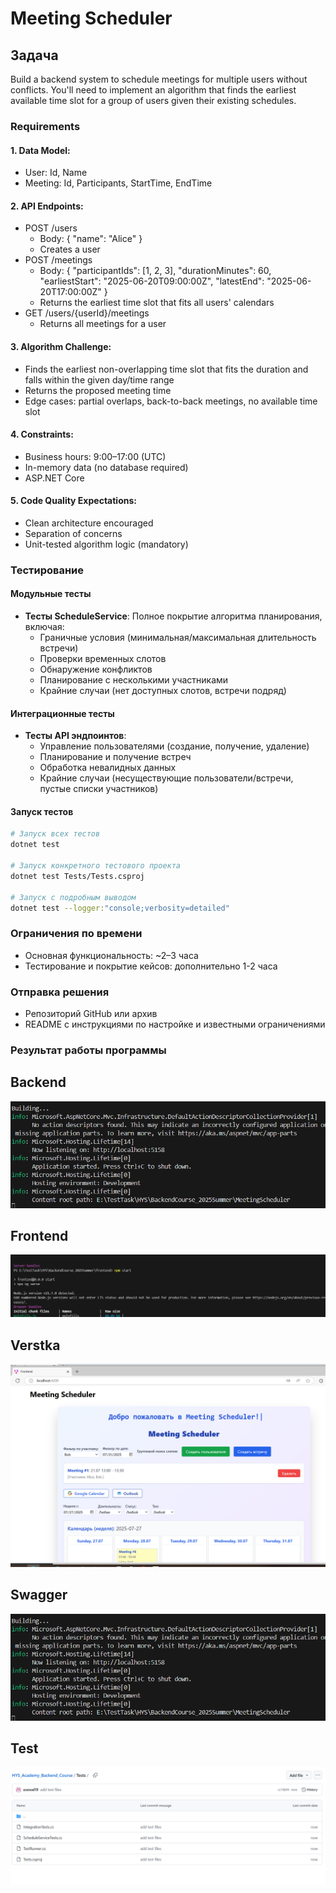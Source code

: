 # Meeting Scheduler

## Задача

Build a backend system to schedule meetings for multiple users without conflicts. You'll need to implement an algorithm that finds the earliest available time slot for a group of users given their existing schedules.

### Requirements

#### 1. Data Model:
- User: Id, Name
- Meeting: Id, Participants, StartTime, EndTime

#### 2. API Endpoints:
- POST /users
  - Body: { "name": "Alice" }
  - Creates a user
- POST /meetings
  - Body:
    {
      "participantIds": [1, 2, 3],
      "durationMinutes": 60,
      "earliestStart": "2025-06-20T09:00:00Z",
      "latestEnd": "2025-06-20T17:00:00Z"
    }
  - Returns the earliest time slot that fits all users' calendars
- GET /users/{userId}/meetings
  - Returns all meetings for a user

#### 3. Algorithm Challenge:
- Finds the earliest non-overlapping time slot that fits the duration and falls within the given day/time range
- Returns the proposed meeting time
- Edge cases: partial overlaps, back-to-back meetings, no available time slot

#### 4. Constraints:
- Business hours: 9:00–17:00 (UTC)
- In-memory data (no database required)
- ASP.NET Core

#### 5. Code Quality Expectations:
- Clean architecture encouraged
- Separation of concerns
- Unit-tested algorithm logic (mandatory)

### Тестирование

#### Модульные тесты
- **Тесты ScheduleService**: Полное покрытие алгоритма планирования, включая:
  - Граничные условия (минимальная/максимальная длительность встречи)
  - Проверки временных слотов
  - Обнаружение конфликтов
  - Планирование с несколькими участниками
  - Крайние случаи (нет доступных слотов, встречи подряд)

#### Интеграционные тесты
- **Тесты API эндпоинтов**:
  - Управление пользователями (создание, получение, удаление)
  - Планирование и получение встреч
  - Обработка невалидных данных
  - Крайние случаи (несуществующие пользователи/встречи, пустые списки участников)

#### Запуск тестов
```bash
# Запуск всех тестов
dotnet test

# Запуск конкретного тестового проекта
dotnet test Tests/Tests.csproj

# Запуск с подробным выводом
dotnet test --logger:"console;verbosity=detailed"
```

### Ограничения по времени
- Основная функциональность: ~2–3 часа
- Тестирование и покрытие кейсов: дополнительно 1-2 часа

### Отправка решения
- Репозиторий GitHub или архив
- README с инструкциями по настройке и известными ограничениями

### Результат работы программы

## Backend

![backend](img/1.png)




## Frontend

![frontend](img/frontend.png)




## Verstka

![verstka](img/verstka.png)




## Swagger

![swagger](img/1.png)



## Test

![test](img/TestFiles.png)


